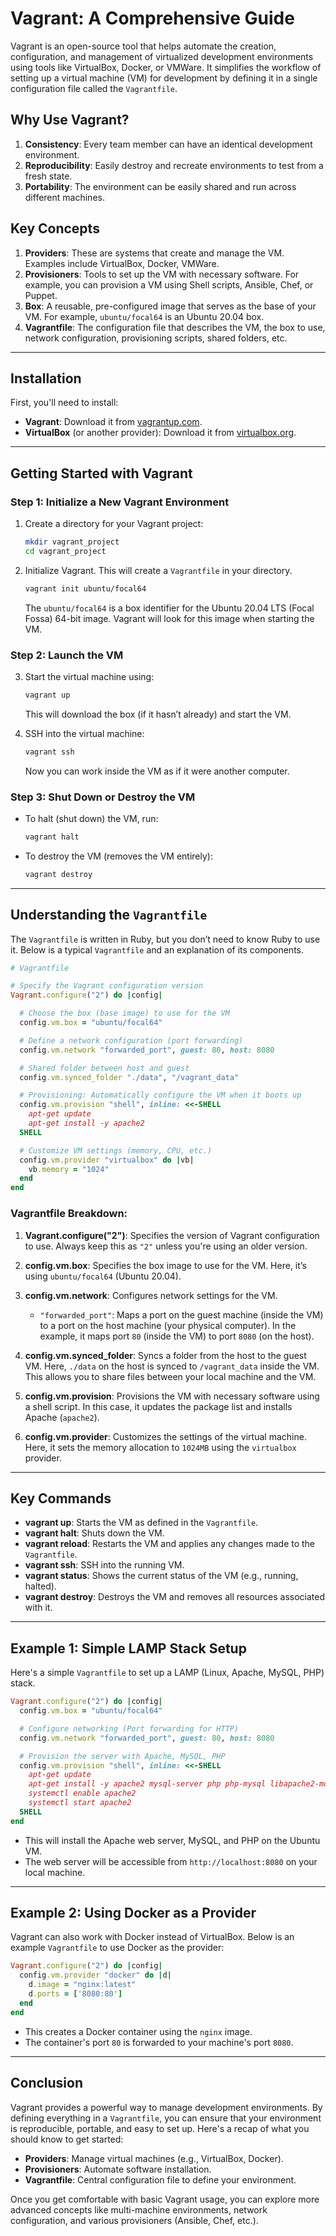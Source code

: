 # Vagrant: A Comprehensive Guide

Vagrant is an open-source tool that helps automate the creation, configuration, and management of virtualized development environments using tools like VirtualBox, Docker, or VMWare. It simplifies the workflow of setting up a virtual machine (VM) for development by defining it in a single configuration file called the `Vagrantfile`.

## Why Use Vagrant?
1. **Consistency**: Every team member can have an identical development environment.
2. **Reproducibility**: Easily destroy and recreate environments to test from a fresh state.
3. **Portability**: The environment can be easily shared and run across different machines.

## Key Concepts

1. **Providers**: These are systems that create and manage the VM. Examples include VirtualBox, Docker, VMWare.
2. **Provisioners**: Tools to set up the VM with necessary software. For example, you can provision a VM using Shell scripts, Ansible, Chef, or Puppet.
3. **Box**: A reusable, pre-configured image that serves as the base of your VM. For example, `ubuntu/focal64` is an Ubuntu 20.04 box.
4. **Vagrantfile**: The configuration file that describes the VM, the box to use, network configuration, provisioning scripts, shared folders, etc.

---

## Installation

First, you'll need to install:
- **Vagrant**: Download it from [vagrantup.com](https://www.vagrantup.com/).
- **VirtualBox** (or another provider): Download it from [virtualbox.org](https://www.virtualbox.org/).

---

## Getting Started with Vagrant

### Step 1: Initialize a New Vagrant Environment

1. Create a directory for your Vagrant project:
   ```bash
   mkdir vagrant_project
   cd vagrant_project
   ```

2. Initialize Vagrant. This will create a `Vagrantfile` in your directory.
   ```bash
   vagrant init ubuntu/focal64
   ```

   The `ubuntu/focal64` is a box identifier for the Ubuntu 20.04 LTS (Focal Fossa) 64-bit image. Vagrant will look for this image when starting the VM.

### Step 2: Launch the VM

3. Start the virtual machine using:
   ```bash
   vagrant up
   ```

   This will download the box (if it hasn’t already) and start the VM.

4. SSH into the virtual machine:
   ```bash
   vagrant ssh
   ```

   Now you can work inside the VM as if it were another computer.

### Step 3: Shut Down or Destroy the VM

- To halt (shut down) the VM, run:
  ```bash
  vagrant halt
  ```

- To destroy the VM (removes the VM entirely):
  ```bash
  vagrant destroy
  ```

---

## Understanding the `Vagrantfile`

The `Vagrantfile` is written in Ruby, but you don’t need to know Ruby to use it. Below is a typical `Vagrantfile` and an explanation of its components.

```ruby
# Vagrantfile

# Specify the Vagrant configuration version
Vagrant.configure("2") do |config|

  # Choose the box (base image) to use for the VM
  config.vm.box = "ubuntu/focal64"

  # Define a network configuration (port forwarding)
  config.vm.network "forwarded_port", guest: 80, host: 8080

  # Shared folder between host and guest
  config.vm.synced_folder "./data", "/vagrant_data"

  # Provisioning: Automatically configure the VM when it boots up
  config.vm.provision "shell", inline: <<-SHELL
    apt-get update
    apt-get install -y apache2
  SHELL

  # Customize VM settings (memory, CPU, etc.)
  config.vm.provider "virtualbox" do |vb|
    vb.memory = "1024"
  end
end
```

### Vagrantfile Breakdown:

1. **Vagrant.configure("2")**: Specifies the version of Vagrant configuration to use. Always keep this as `"2"` unless you're using an older version.
   
2. **config.vm.box**: Specifies the box image to use for the VM. Here, it’s using `ubuntu/focal64` (Ubuntu 20.04).

3. **config.vm.network**: Configures network settings for the VM.
   - `"forwarded_port"`: Maps a port on the guest machine (inside the VM) to a port on the host machine (your physical computer). In the example, it maps port `80` (inside the VM) to port `8080` (on the host).
   
4. **config.vm.synced_folder**: Syncs a folder from the host to the guest VM. Here, `./data` on the host is synced to `/vagrant_data` inside the VM. This allows you to share files between your local machine and the VM.

5. **config.vm.provision**: Provisions the VM with necessary software using a shell script. In this case, it updates the package list and installs Apache (`apache2`).

6. **config.vm.provider**: Customizes the settings of the virtual machine. Here, it sets the memory allocation to `1024MB` using the `virtualbox` provider.

---

## Key Commands

- **vagrant up**: Starts the VM as defined in the `Vagrantfile`.
- **vagrant halt**: Shuts down the VM.
- **vagrant reload**: Restarts the VM and applies any changes made to the `Vagrantfile`.
- **vagrant ssh**: SSH into the running VM.
- **vagrant status**: Shows the current status of the VM (e.g., running, halted).
- **vagrant destroy**: Destroys the VM and removes all resources associated with it.

---

## Example 1: Simple LAMP Stack Setup

Here's a simple `Vagrantfile` to set up a LAMP (Linux, Apache, MySQL, PHP) stack.

```ruby
Vagrant.configure("2") do |config|
  config.vm.box = "ubuntu/focal64"

  # Configure networking (Port forwarding for HTTP)
  config.vm.network "forwarded_port", guest: 80, host: 8080

  # Provision the server with Apache, MySQL, PHP
  config.vm.provision "shell", inline: <<-SHELL
    apt-get update
    apt-get install -y apache2 mysql-server php php-mysql libapache2-mod-php
    systemctl enable apache2
    systemctl start apache2
  SHELL
end
```

- This will install the Apache web server, MySQL, and PHP on the Ubuntu VM.
- The web server will be accessible from `http://localhost:8080` on your local machine.

---

## Example 2: Using Docker as a Provider

Vagrant can also work with Docker instead of VirtualBox. Below is an example `Vagrantfile` to use Docker as the provider:

```ruby
Vagrant.configure("2") do |config|
  config.vm.provider "docker" do |d|
    d.image = "nginx:latest"
    d.ports = ['8080:80']
  end
end
```

- This creates a Docker container using the `nginx` image.
- The container's port `80` is forwarded to your machine's port `8080`.

---

## Conclusion

Vagrant provides a powerful way to manage development environments. By defining everything in a `Vagrantfile`, you can ensure that your environment is reproducible, portable, and easy to set up. Here's a recap of what you should know to get started:
- **Providers**: Manage virtual machines (e.g., VirtualBox, Docker).
- **Provisioners**: Automate software installation.
- **Vagrantfile**: Central configuration file to define your environment.
  
Once you get comfortable with basic Vagrant usage, you can explore more advanced concepts like multi-machine environments, network configuration, and various provisioners (Ansible, Chef, etc.).
